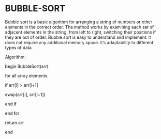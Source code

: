 # BUBBLE-SORT
Bubble sort is a basic algorithm for arranging a string of numbers or other elements in the correct order. The method works by examining each set of adjacent elements in the string, from left to right, switching their positions if they are out of order. Bubble sort is easy to understand and implement. It does not require any additional memory space. It’s adaptability to different types of data.

Algorithm:

begin BubbleSort(arr)

for all array elements

if arr[i] > arr[i+1]

swap(arr[i], arr[i+1])

end if

end for

return arr

end

